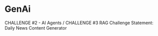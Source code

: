 # GenAi
CHALLENGE #2 -  AI Agents / CHALLENGE #3 RAG Challenge Statement: Daily News Content Generator
